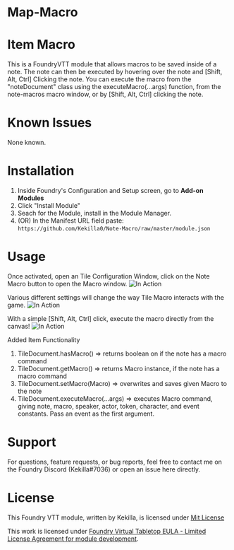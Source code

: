 # Map-Macro

# Item Macro

This is a FoundryVTT module that allows macros to be saved inside of a note. The note can then be executed by hovering over the note and [Shift, Alt, Ctrl] Clicking the note.
You can execute the macro from the "noteDocument" class using the executeMacro(...args) function, from the note-macros macro window, or by [Shift, Alt, Ctrl] clicking the note.

# Known Issues

None known.

# Installation

1. Inside Foundry's Configuration and Setup screen, go to **Add-on Modules**
2. Click "Install Module"
3. Seach for the Module, install in the Module Manager.
4. (OR) In the Manifest URL field paste: `https://github.com/Kekilla0/Note-Macro/raw/master/module.json`

# Usage

Once activated, open an Tile Configuration Window, click on the Note Macro button to open the Macro window.
![In Action](https://i.gyazo.com/82482f226e3262808701a9bcad5557ac.gif)

Various different settings will change the way Tile Macro interacts with the game.
![In Action](https://i.gyazo.com/6244808d730b93a0b8a38a510820c6ba.png)

With a simple [Shift, Alt, Ctrl] click, execute the macro directly from the canvas!
![In Action](https://i.gyazo.com/46414ca582561ac56113d78007e36645.gif)

Added Item Functionality

1. TileDocument.hasMacro() => returns boolean on if the note has a macro command
2. TileDocument.getMacro() => returns Macro instance, if the note has a macro command
3. TileDocument.setMacro(Macro) => overwrites and saves given Macro to the note
4. TileDocument.executeMacro(...args) => executes Macro command, giving note, macro, speaker, actor, token, character, and event constants. Pass an event as the first argument.

# Support

For questions, feature requests, or bug reports, feel free to contact me on the Foundry Discord (Kekilla#7036) or open an issue here directly.

# License

This Foundry VTT module, written by Kekilla, is licensed under [Mit License](https://github.com/Kekilla0/Note-Macro/blob/main/LICENSE)

This work is licensed under [Foundry Virtual Tabletop EULA - Limited License Agreement for module development](https://foundryvtt.com/article/license/).
